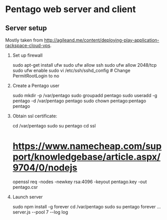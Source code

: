 Pentago web server and client
=============================

## Server setup

Mostly taken from http://agileand.me/content/deploying-play-application-rackspace-cloud-vps.

1. Set up firewall

    sudo apt-get install ufw
    sudo ufw allow ssh
    sudo ufw allow 2048/tcp
    sudo ufw enable
    sudo vi /etc/ssh/sshd_config # Change PermitRootLogin to no

2. Create a Pentago user

    sudo mkdir -p /var/pentago
    sudo groupadd pentago
    sudo useradd -g pentago -d /var/pentago pentago
    sudo chown pentago:pentago pentago 

3. Obtain ssl certificate:

    cd /var/pentago
    sudo su pentago
    cd ssl
    # https://www.namecheap.com/support/knowledgebase/article.aspx/9704/0/nodejs
    openssl req -nodes -newkey rsa:4096 -keyout pentago.key -out pentago.csr

4. Launch server

    sudo npm install -g forever 
    cd /var/pentago
    sudo su pentago
    forever ... server.js --pool 7 --log log
